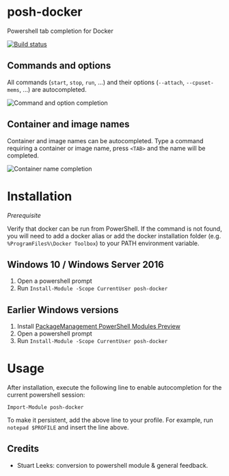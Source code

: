 # posh-docker
Powershell tab completion for Docker

[![Build status](https://ci.appveyor.com/api/projects/status/d4q4o9sdyvmm8yfh?svg=true)](https://ci.appveyor.com/project/samneirinck/posh-docker)


## Commands and options
All commands (`start`, `stop`, `run`, ...) and their options (`--attach`, `--cpuset-mems`, ...) are autocompleted.

![Command and option completion](img/command-option-completion.gif)

## Container and image names
Container and image names can be autocompleted. Type a command requiring a container or image name, press `<TAB>` and the name will be completed.

![Container name completion](img/containername-completion.gif)

# Installation
*Prerequisite*

Verify that docker can be run from PowerShell. If the command is not found, you will need to add a docker alias or add the docker installation folder (e.g. `%ProgramFiles%\Docker Toolbox`) to your PATH environment variable.

## Windows 10 / Windows Server 2016 
1. Open a powershell prompt
2. Run `Install-Module -Scope CurrentUser posh-docker`

## Earlier Windows versions
1. Install [PackageManagement PowerShell Modules Preview](https://www.microsoft.com/en-us/download/details.aspx?id=49186)
2. Open a powershell prompt
3. Run `Install-Module -Scope CurrentUser posh-docker`

# Usage
After installation, execute the following line to enable autocompletion for the current powershell session:

`Import-Module posh-docker`

To make it persistent, add the above line to your profile. For example, run `notepad $PROFILE` and insert the line above.


## Credits
- Stuart Leeks: conversion to powershell module & general feedback.